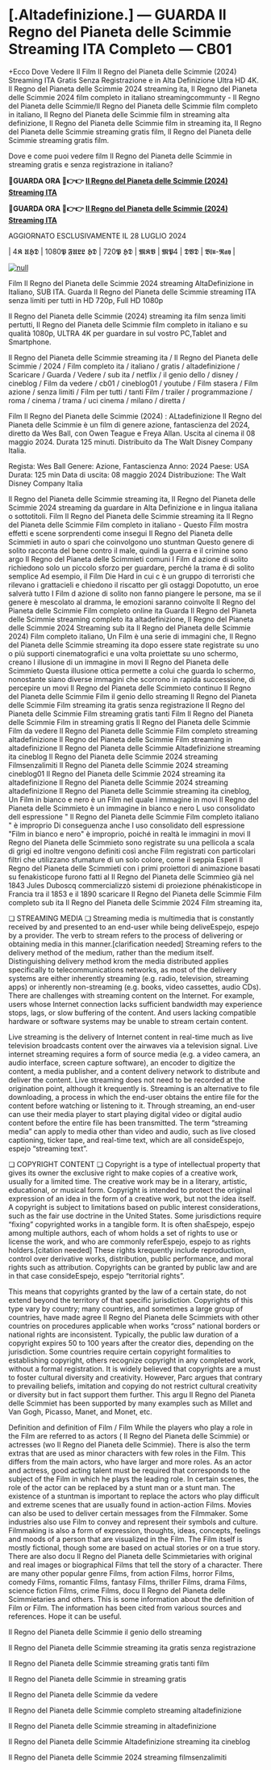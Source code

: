 # [.Altadefinizione.] — GUARDA Il Regno del Pianeta delle Scimmie Streaming ITA Completo — CB01

+Ecco Dove Vedere Il Film Il Regno del Pianeta delle Scimmie (2024) Streaming ITA Gratis Senza Registrazione e in Alta Definizione Ultra HD 4K. Il Regno del Pianeta delle Scimmie 2024 streaming ita, Il Regno del Pianeta delle Scimmie 2024 film completo in italiano streamingcommunty - Il Regno del Pianeta delle Scimmie/Il Regno del Pianeta delle Scimmie film completo in italiano, Il Regno del Pianeta delle Scimmie film in streaming alta definizione, Il Regno del Pianeta delle Scimmie film in streaming ita, Il Regno del Pianeta delle Scimmie streaming gratis film, Il Regno del Pianeta delle Scimmie streaming gratis film.

Dove e come puoi vedere film Il Regno del Pianeta delle Scimmie in streaming gratis e senza registrazione in italiano?

**🔴GUARDA ORA 🔴👉👉 [Il Regno del Pianeta delle Scimmie (2024) Streaming ITA](https://t.co/Uy9is8S0CS)**

**🔴GUARDA ORA 🔴👉👉 [Il Regno del Pianeta delle Scimmie (2024) Streaming ITA](https://t.co/Uy9is8S0CS)**

AGGIORNATO ESCLUSIVAMENTE IL 28 LUGLIO 2024

| 4𝕶 𝖀𝕳𝕯 | 1080𝕻 𝕱𝖀𝕷𝕷 𝕳𝕯 | 720𝕻 𝕳𝕯 | 𝕸𝕶𝖁 | 𝕸𝕻4 | 𝕯𝖁𝕯 | 𝕭𝖑𝖚-𝕽𝖆𝖞 |

[![null](https://static.wixstatic.com/media/855a25_043b5abeb4ae4d35ac003198e7fe56ed~mv2.gif)](https://t.co/Uy9is8S0CS)

Film Il Regno del Pianeta delle Scimmie 2024 streaming AltaDefinizione in Italiano, SUB ITA. Guarda Il Regno del Pianeta delle Scimmie streaming ITA senza limiti per tutti in HD 720p, Full HD 1080p

Il Regno del Pianeta delle Scimmie (2024) streaming ita film senza limiti pertutti, Il Regno del Pianeta delle Scimmie film completo in italiano e su qualità 1080p, ULTRA 4K per guardare in sul vostro PC,Tablet and Smartphone.

Il Regno del Pianeta delle Scimmie streaming ita / Il Regno del Pianeta delle Scimmie / 2024 / Film completo ita / italiano / gratis / altadefinizione / Scaricare / Guarda / Vedere / sub ita / netflix / il genio dello / disney / cineblog / Film da vedere / cb01 / cineblog01 / youtube / Film stasera / Film azione / senza limiti / Film per tutti / tanti Film / trailer / programmazione / roma / cinema / trama / uci cinema / milano / diretta /

Film Il Regno del Pianeta delle Scimmie (2024) : ALtadefinizione Il Regno del Pianeta delle Scimmie è un film di genere azione, fantascienza del 2024, diretto da Wes Ball, con Owen Teague e Freya Allan. Uscita al cinema il 08 maggio 2024. Durata 125 minuti. Distribuito da The Walt Disney Company Italia.

Regista: Wes Ball
Genere: Azione, Fantascienza
Anno: 2024
Paese: USA
Durata: 125 min
Data di uscita: 08 maggio 2024
Distribuzione: The Walt Disney Company Italia

Il Regno del Pianeta delle Scimmie streaming ita, Il Regno del Pianeta delle Scimmie 2024 streaming da guardare in Alta Definizione e in lingua italiana o sottotitoli. Film Il Regno del Pianeta delle Scimmie streaming ita Il Regno del Pianeta delle Scimmie Film completo in italiano - Questo Film mostra effetti e scene sorprendenti come insegui Il Regno del Pianeta delle Scimmieti in auto o spari che coinvolgono uno stuntman Questo genere di solito racconta del bene contro il male, quindi la guerra e il crimine sono argo Il Regno del Pianeta delle Scimmieti comuni I Film d azione di solito richiedono solo un piccolo sforzo per guardare, perché la trama è di solito semplice Ad esempio, il Film Die Hard in cui c è un gruppo di terroristi che rilevano i grattacieli e chiedono il riscatto per gli ostaggi Dopotutto, un eroe salverà tutto I Film d azione di solito non fanno piangere le persone, ma se il genere è mescolato al dramma, le emozioni saranno coinvolte Il Regno del Pianeta delle Scimmie Film completo online ita Guarda Il Regno del Pianeta delle Scimmie streaming completo ita altadefinizione, Il Regno del Pianeta delle Scimmie 2024 Streaming sub ita Il Regno del Pianeta delle Scimmie 2024) Film completo italiano, Un Film è una serie di immagini che, Il Regno del Pianeta delle Scimmie streaming ita dopo essere state registrate su uno o più supporti cinematografici e una volta proiettate su uno schermo, creano l illusione di un immagine in movi Il Regno del Pianeta delle Scimmieto Questa illusione ottica permette a colui che guarda lo schermo, nonostante siano diverse immagini che scorrono in rapida successione, di percepire un movi Il Regno del Pianeta delle Scimmieto continuo Il Regno del Pianeta delle Scimmie Film il genio dello streaming Il Regno del Pianeta delle Scimmie Film streaming ita gratis senza registrazione Il Regno del Pianeta delle Scimmie Film streaming gratis tanti Film Il Regno del Pianeta delle Scimmie Film in streaming gratis Il Regno del Pianeta delle Scimmie Film da vedere Il Regno del Pianeta delle Scimmie Film completo streaming altadefinizione Il Regno del Pianeta delle Scimmie Film streaming in altadefinizione Il Regno del Pianeta delle Scimmie Altadefinizione streaming ita cineblog Il Regno del Pianeta delle Scimmie 2024 streaming Filmsenzalimiti Il Regno del Pianeta delle Scimmie 2024 streaming cineblog01 Il Regno del Pianeta delle Scimmie 2024 streaming ita altadefinizione Il Regno del Pianeta delle Scimmie 2024 streaming altadefinizione Il Regno del Pianeta delle Scimmie streaming ita cineblog, Un Film in bianco e nero è un Film nel quale l immagine in movi Il Regno del Pianeta delle Scimmieto è un immagine in bianco e nero L uso consolidato dell espressione " Il Regno del Pianeta delle Scimmie Film completo italiano " è improprio Di conseguenza anche l uso consolidato dell espressione "Film in bianco e nero" è improprio, poiché in realtà le immagini in movi Il Regno del Pianeta delle Scimmieto sono registrate su una pellicola a scala di grigi ed inoltre vengono definiti così anche Film registrati con particolari filtri che utilizzano sfumature di un solo colore, come il seppia Esperi Il Regno del Pianeta delle Scimmieti con i primi proiettori di animazione basati su fenakisticope furono fatti al Il Regno del Pianeta delle Scimmieo già nel 1843 Jules Duboscq commercializzò sistemi di proiezione phénakisticope in Francia tra il 1853 e il 1890 scaricare Il Regno del Pianeta delle Scimmie Film completo sub ita Il Regno del Pianeta delle Scimmie 2024 Film streaming ita,

❏ STREAMING MEDIA ❏ Streaming media is multimedia that is constantly received by and presented to an end-user while being deliveEspejo, espejo by a provider. The verb to stream refers to the process of delivering or obtaining media in this manner.[clarification needed] Streaming refers to the delivery method of the medium, rather than the medium itself. Distinguishing delivery method krom the media distributed applies specifically to telecommunications networks, as most of the delivery systems are either inherently streaming (e.g. radio, television, streaming apps) or inherently non-streaming (e.g. books, video cassettes, audio CDs). There are challenges with streaming content on the Internet. For example, users whose Internet connection lacks sufficient bandwidth may experience stops, lags, or slow buffering of the content. And users lacking compatible hardware or software systems may be unable to stream certain content.

Live streaming is the delivery of Internet content in real-time much as live television broadcasts content over the airwaves via a television signal. Live internet streaming requires a form of source media (e.g. a video camera, an audio interface, screen capture software), an encoder to digitize the content, a media publisher, and a content delivery network to distribute and deliver the content. Live streaming does not need to be recorded at the origination point, although it krequently is. Streaming is an alternative to file downloading, a process in which the end-user obtains the entire file for the content before watching or listening to it. Through streaming, an end-user can use their media player to start playing digital video or digital audio content before the entire file has been transmitted. The term “streaming media” can apply to media other than video and audio, such as live closed captioning, ticker tape, and real-time text, which are all consideEspejo, espejo “streaming text”.

❏ COPYRIGHT CONTENT ❏ Copyright is a type of intellectual property that gives its owner the exclusive right to make copies of a creative work, usually for a limited time. The creative work may be in a literary, artistic, educational, or musical form. Copyright is intended to protect the original expression of an idea in the form of a creative work, but not the idea itself. A copyright is subject to limitations based on public interest considerations, such as the fair use doctrine in the United States. Some jurisdictions require “fixing” copyrighted works in a tangible form. It is often shaEspejo, espejo among multiple authors, each of whom holds a set of rights to use or license the work, and who are commonly referEspejo, espejo to as rights holders.[citation needed] These rights krequently include reproduction, control over derivative works, distribution, public performance, and moral rights such as attribution. Copyrights can be granted by public law and are in that case consideEspejo, espejo “territorial rights”.

This means that copyrights granted by the law of a certain state, do not extend beyond the territory of that specific jurisdiction. Copyrights of this type vary by country; many countries, and sometimes a large group of countries, have made agree Il Regno del Pianeta delle Scimmiets with other countries on procedures applicable when works “cross” national borders or national rights are inconsistent. Typically, the public law duration of a copyright expires 50 to 100 years after the creator dies, depending on the jurisdiction. Some countries require certain copyright formalities to establishing copyright, others recognize copyright in any completed work, without a formal registration. It is widely believed that copyrights are a must to foster cultural diversity and creativity. However, Parc argues that contrary to prevailing beliefs, imitation and copying do not restrict cultural creativity or diversity but in fact support them further. This argu Il Regno del Pianeta delle Scimmiet has been supported by many examples such as Millet and Van Gogh, Picasso, Manet, and Monet, etc.

Definition and definition of Film / Film While the players who play a role in the Film are referred to as actors ( Il Regno del Pianeta delle Scimmie) or actresses (wo Il Regno del Pianeta delle Scimmie). There is also the term extras that are used as minor characters with few roles in the Film. This differs from the main actors, who have larger and more roles. As an actor and actress, good acting talent must be required that corresponds to the subject of the Film in which he plays the leading role. In certain scenes, the role of the actor can be replaced by a stunt man or a stunt man. The existence of a stuntman is important to replace the actors who play difficult and extreme scenes that are usually found in action-action Films. Movies can also be used to deliver certain messages from the Filmmaker. Some industries also use Film to convey and represent their symbols and culture. Filmmaking is also a form of expression, thoughts, ideas, concepts, feelings and moods of a person that are visualized in the Film. The Film itself is mostly fictional, though some are based on actual stories or on a true story. There are also docu Il Regno del Pianeta delle Scimmietaries with original and real images or biographical Films that tell the story of a character. There are many other popular genre Films, from action Films, horror Films, comedy Films, romantic Films, fantasy Films, thriller Films, drama Films, science fiction Films, crime Films, docu Il Regno del Pianeta delle Scimmietaries and others. This is some information about the definition of Film or Film. The information has been cited from various sources and references. Hope it can be useful.

Il Regno del Pianeta delle Scimmie il genio dello streaming

Il Regno del Pianeta delle Scimmie streaming ita gratis senza registrazione

Il Regno del Pianeta delle Scimmie streaming gratis tanti film

Il Regno del Pianeta delle Scimmie in streaming gratis

Il Regno del Pianeta delle Scimmie da vedere

Il Regno del Pianeta delle Scimmie completo streaming altadefinizione

Il Regno del Pianeta delle Scimmie streaming in altadefinizione

Il Regno del Pianeta delle Scimmie Altadefinizione streaming ita cineblog

Il Regno del Pianeta delle Scimmie 2024 streaming filmsenzalimiti
